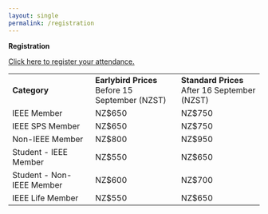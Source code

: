 ```yaml
---
layout: single
permalink: /registration
---
```

**Registration**

<a href="https://aut.ungerboeck.com/prod/emc00/register.aspx?OrgCode=10&EvtID=18286&AppCode=REG&CC=118071003651" target="_blank">Click here to register your attendance.</a>

<table>
<tbody>
<tr><td><b>Category</b></td><td><b>Earlybird Prices</b><br/>Before 15 September (NZST)</td><td><b>Standard Prices</b><br/>After 16 September (NZST)</td></tr>
<tr><td>IEEE Member</td><td>NZ$650</td><td>NZ$750</td></tr>
<tr><td>IEEE SPS Member</td><td>NZ$650</td><td>NZ$750</td></tr>
<tr><td>Non-IEEE Member</td><td>NZ$800</td><td>NZ$950</td></tr>
<tr><td>Student - IEEE Member</td><td>NZ$550</td><td>NZ$650</td></tr>
<tr><td>Student - Non-IEEE Member</td><td>NZ$600</td><td>NZ$700</td></tr>
<tr><td>IEEE Life Member</td><td>NZ$550</td><td>NZ$650</td></tr>
</tbody>
</table>